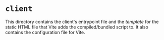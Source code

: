 # `client`

This directory contains the client's entrypoint file and the *template* for the static HTML file that Vite adds the
compiled/bundled script to. It also contains the configuration file for Vite.